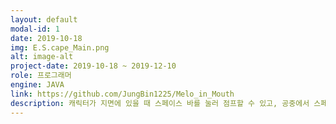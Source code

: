 ```yaml
---
layout: default
modal-id: 1
date: 2019-10-18
img: E.S.cape_Main.png
alt: image-alt
project-date: 2019-10-18 ~ 2019-12-10
role: 프로그래머
engine: JAVA
link: https://github.com/JungBin1225/Melo_in_Mouth
description: 캐릭터가 지면에 있을 때 스페이스 바를 눌러 점프할 수 있고, 공중에서 스페이스 바를 한번 더 눌러 더블 점프를 할 수 있다. 점프와 더블점프를 이용해 장애물을 피하며 도착지점까지 가는 것이 목표이다.
---
```

